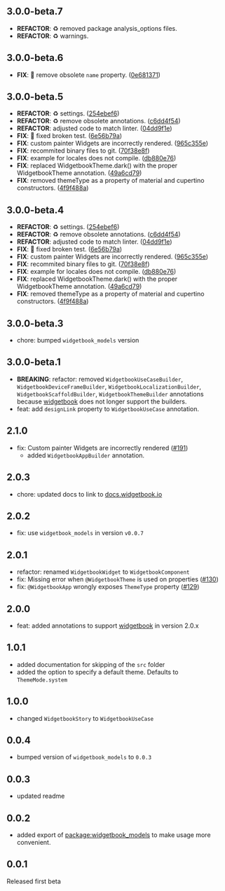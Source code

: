 ## 3.0.0-beta.7

 - **REFACTOR**: :recycle: removed package analysis_options files.
 - **REFACTOR**: :recycle: warnings.

## 3.0.0-beta.6

 - **FIX**: :bug: remove obsolete `name` property. ([0e681371](https://github.com/widgetbook/widgetbook/commit/0e68137119af6a73e8f182ff833421f196589283))

## 3.0.0-beta.5

 - **REFACTOR**: :recycle: settings. ([254ebef6](https://github.com/widgetbook/widgetbook/commit/254ebef6fe38b2d8f3fc847366f4725ab9292ccb))
 - **REFACTOR**: :recycle: remove obsolete annotations. ([c6dd4f54](https://github.com/widgetbook/widgetbook/commit/c6dd4f54a11a8c2e9cd01d2429a866d7a14510ab))
 - **REFACTOR**: adjusted code to match linter. ([04dd9f1e](https://github.com/widgetbook/widgetbook/commit/04dd9f1e6678e9d9531cb70c777281c4d050aa61))
 - **FIX**: :test_tube: fixed broken test. ([6e56b79a](https://github.com/widgetbook/widgetbook/commit/6e56b79aada01a782d04f846c5ce2f126c98a575))
 - **FIX**: custom painter Widgets are incorrectly rendered. ([965c355e](https://github.com/widgetbook/widgetbook/commit/965c355e03cd7e9c9d62c473f1d29a006c07626e))
 - **FIX**: recommited binary files to git. ([70f38e8f](https://github.com/widgetbook/widgetbook/commit/70f38e8f2427dfd55c6573f357099eb41dbdee63))
 - **FIX**: example for locales does not compile. ([db880e76](https://github.com/widgetbook/widgetbook/commit/db880e76569d6162f473ea8c3791786325fe0140))
 - **FIX**: replaced WidgetbookTheme.dark() with the proper WidgetbookTheme annotation. ([49a6cd79](https://github.com/widgetbook/widgetbook/commit/49a6cd79b84b337a2ddef18f3f6041618d3d7e7c))
 - **FIX**: removed themeType as a property of material and cupertino constructors. ([4f9f488a](https://github.com/widgetbook/widgetbook/commit/4f9f488ab961ec85298ede8da058b187c2afdd94))

## 3.0.0-beta.4

 - **REFACTOR**: :recycle: settings. ([254ebef6](https://github.com/widgetbook/widgetbook/commit/254ebef6fe38b2d8f3fc847366f4725ab9292ccb))
 - **REFACTOR**: :recycle: remove obsolete annotations. ([c6dd4f54](https://github.com/widgetbook/widgetbook/commit/c6dd4f54a11a8c2e9cd01d2429a866d7a14510ab))
 - **REFACTOR**: adjusted code to match linter. ([04dd9f1e](https://github.com/widgetbook/widgetbook/commit/04dd9f1e6678e9d9531cb70c777281c4d050aa61))
 - **FIX**: :test_tube: fixed broken test. ([6e56b79a](https://github.com/widgetbook/widgetbook/commit/6e56b79aada01a782d04f846c5ce2f126c98a575))
 - **FIX**: custom painter Widgets are incorrectly rendered. ([965c355e](https://github.com/widgetbook/widgetbook/commit/965c355e03cd7e9c9d62c473f1d29a006c07626e))
 - **FIX**: recommited binary files to git. ([70f38e8f](https://github.com/widgetbook/widgetbook/commit/70f38e8f2427dfd55c6573f357099eb41dbdee63))
 - **FIX**: example for locales does not compile. ([db880e76](https://github.com/widgetbook/widgetbook/commit/db880e76569d6162f473ea8c3791786325fe0140))
 - **FIX**: replaced WidgetbookTheme.dark() with the proper WidgetbookTheme annotation. ([49a6cd79](https://github.com/widgetbook/widgetbook/commit/49a6cd79b84b337a2ddef18f3f6041618d3d7e7c))
 - **FIX**: removed themeType as a property of material and cupertino constructors. ([4f9f488a](https://github.com/widgetbook/widgetbook/commit/4f9f488ab961ec85298ede8da058b187c2afdd94))

## 3.0.0-beta.3

- chore: bumped `widgetbook_models` version

## 3.0.0-beta.1

- **BREAKING**: refactor: removed `WidgetbookUseCaseBuilder`, `WidgetbookDeviceFrameBuilder`, `WidgetbookLocalizationBuilder`, `WidgetbookScaffoldBuilder`, `WidgetbookThemeBuilder` annotations because [widgetbook](https://pub.dev/packages/widgetbook) does not longer support the builders.
- feat: add `designLink` property to `WidgetbookUseCase` annotation.

## 2.1.0 
- fix: Custom painter Widgets are incorrectly rendered ([#191](https://github.com/widgetbook/widgetbook/issues/191))
    - added `WidgetbookAppBuilder` annotation.

## 2.0.3

- chore: updated docs to link to [docs.widgetbook.io](https://docs.widgetbook.io)

## 2.0.2

- fix: use `widgetbook_models` in version `v0.0.7`

## 2.0.1

- refactor: renamed `WidgetbookWidget` to `WidgetbookComponent`
- fix: Missing error when `@WidgetbookTheme` is used on properties ([#130](https://github.com/widgetbook/widgetbook/issues/130))
- fix: `@WidgetbookApp` wrongly exposes `ThemeType` property ([#129](https://github.com/widgetbook/widgetbook/issues/129))

## 2.0.0

- feat: added annotations to support [widgetbook](https://pub.dev/packages/widgetbook) in version 2.0.x

## 1.0.1 

- added documentation for skipping of the `src` folder
- added the option to specify a default theme. Defaults to `ThemeMode.system`

## 1.0.0

- changed `WidgetbookStory` to `WidgetbookUseCase`

## 0.0.4

- bumped version of `widgetbook_models` to `0.0.3`

## 0.0.3

- updated readme

## 0.0.2

- added export of [package:widgetbook_models](https://pub.dev/packages/widgetbook_models) to make usage more convenient. 

## 0.0.1

Released first beta
